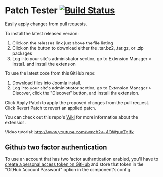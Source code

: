 Patch Tester [![Build Status](https://travis-ci.org/joomla-extensions/patchtester.png)](https://travis-ci.org/joomla-extensions/patchtester)
=============

Easily apply changes from pull requests.

To install the latest released version:
1. Click on the releases link just above the file listing
2. Click on the button to download either the .tar.bz2, .tar.gz, or .zip packages
3. Log into your site's administrator section, go to Extension Manager > Install, and install the extension

To use the latest code from this GitHub repo:
1. Download files into Joomla install.
2. Log into your site's administrator section, go to Extension Manager > Discover, click the "Discover" button, and install the extension.

Click Apply Patch to apply the proposed changes from the pull request.
Click Revert Patch to revert an applied patch.

You can check out this repo's [Wiki](https://github.com/joomla-extensions/patchtester/wiki) for more information about the extension.

Video tutorial:
http://www.youtube.com/watch?v=4OWgusZgIfk

Github two factor authentication
-----
To use an account that has two factor authentication enabled, you'll have to [create a personal access token on GitHub](https://github.com/settings/applications) and store that token in the "GitHub Account Password" option in the component's config.
